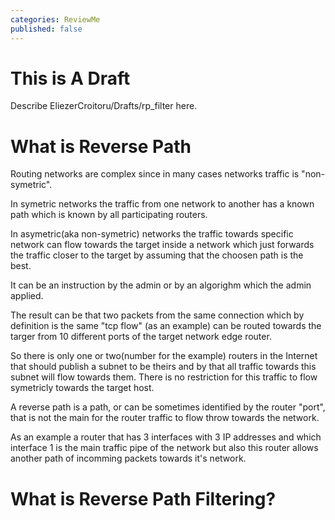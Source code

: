 ```yaml
---
categories: ReviewMe
published: false
---
```

# This is A Draft

Describe EliezerCroitoru/Drafts/rp_filter here.

# What is Reverse Path

Routing networks are complex since in many cases networks traffic is
"non-symetric".

In symetric networks the traffic from one network to another has a known
path which is known by all participating routers.

In asymetric(aka non-symetric) networks the traffic towards specific
network can flow towards the target inside a network which just forwards
the traffic closer to the target by assuming that the choosen path is
the best.

It can be an instruction by the admin or by an algorighm which the admin
applied.

The result can be that two packets from the same connection which by
definition is the same "tcp flow" (as an example) can be routed towards
the targer from 10 different ports of the target network edge router.

So there is only one or two(number for the example) routers in the
Internet that should publish a subnet to be theirs and by that all
traffic towards this subnet will flow towards them. There is no
restriction for this traffic to flow symetricly towards the target host.

A reverse path is a path, or can be sometimes identified by the router
"port", that is not the main for the router traffic to flow throw
towards the network.

As an example a router that has 3 interfaces with 3 IP addresses and
which interface 1 is the main traffic pipe of the network but also this
router allows another path of incomming packets towards it's network.

# What is Reverse Path Filtering?
